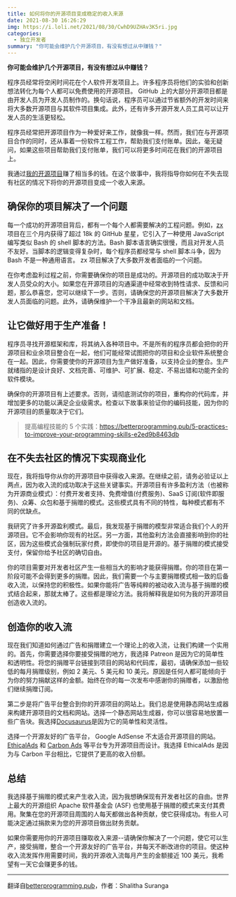 ```yaml
---
title: 如何将你的开源项目变成稳定的收入来源
date: 2021-08-30 16:26:29
img: https://i.loli.net/2021/08/30/CwhD9UZHAv3K5ri.jpg
categories:
  - 独立开发者
summary: "你可能会维护几个开源项目，有没有想过从中赚钱？"
---
```


**你可能会维护几个开源项目，有没有想过从中赚钱？**

程序员经常将空闲时间花在个人软件开发项目上。许多程序员将他们的实验和创新想法转化为每个人都可以免费使用的开源项目。 GitHub 上的大部分开源项目都是由开发人员为开发人员制作的。换句话说，程序员可以通过节省额外的开发时间来将大多数开源项目与其软件项目集成。此外，还有许多开源开发人员工具可以让开发人员的生活更轻松。

程序员经常把开源项目作为一种爱好来工作，就像我一样。然而，我们在与开源项目合作的同时，还从事着一份软件工程工作，帮助我们支付账单。因此，毫无疑问，如果这些项目帮助我们支付账单，我们可以将更多时间花在我们的开源项目上。

我通过[我的开源项目](https://codezri.org/projects)赚了相当多的钱。在这个故事中，我将指导你如何在不失去现有社区的情况下将你的开源项目变成一个收入来源。

## 确保你的项目解决了一个问题

每一个成功的开源项目背后，都有一个每个人都需要解决的工程问题。例如，[zx](https://github.com/google/zx) 项目在三个月内获得了超过 18k 的 GitHub 星星，它引入了一种使用 JavaScript 编写类似 Bash 的 shell 脚本的方法。Bash 脚本语言确实很慢，而且对开发人员不友好。当脚本的逻辑变得复杂时，每个程序员都经常与 shell 脚本斗争，因为 Bash 不是一种通用语言。 zx 项目解决了大多数开发者面临的一个问题。

在你考虑盈利过程之前，你需要确保你的项目是成功的。开源项目的成功取决于开发人员受众的大小。如果您在开源项目的沟通渠道中经常收到特性请求、反馈和问题，那么恭喜您，您可以继续下一步。否则，请确保您的开源项目解决了大多数开发人员面临的问题。此外，请确保维护一个干净且最新的网站和文档。

## 让它做好用于生产准备！

程序员寻找开源框架和库，将其纳入各种项目中。不是所有的程序员都会把你的开源项目和业余项目整合在一起，他们可能经常试图把你的项目和企业软件系统整合在一起。因此，你需要使你的开源项目为生产做好准备，以支持企业的整合。生产就绪指的是设计良好、文档完善、可维护、可扩展、稳定、不易出错和功能齐全的软件模块。

确保你的开源项目有上述要求。否则，请彻底测试你的项目，重构你的代码库，并增加更多的功能以满足企业级需求。检查以下故事来验证你的编码技能，因为你的开源项目的质量取决于它们。

> 提高编程技能的 5 个实践：https://betterprogramming.pub/5-practices-to-improve-your-programming-skills-e2ed9b8463db

## 在不失去社区的情况下实现商业化

现在，我将指导你从你的开源项目中获得收入来源。在继续之前，请务必验证以上两点，因为收入流的成功取决于这些关键事实。开源项目有许多盈利方法（也被称为开源商业模式）：付费开发者支持、免费增值(付费服务)、SaaS 订阅(软件即服务)、众筹、众包和基于捐赠的模式。这些模式具有不同的特性，每种模式都有不同的优缺点。

我研究了许多开源盈利模式。最后，我发现基于捐赠的模型非常适合我们个人的开源项目。它不会影响你现有的社区。另一方面，其他盈利方法会直接影响到你的社区，因为这些模式会强制玩家付费，即使你的项目是开源的。基于捐赠的模式接受支付，保留你给予社区的确切自由。

你的项目需要对开发者社区产生一些相当大的影响才能获得捐赠。你的项目在第一阶段可能不会得到更多的捐赠。因此，我们需要一个与主要捐赠模式相一致的后备收入流，以保持您的积极性。如果你能将广告等纯粹的被动收入流与基于捐赠的模式结合起来，那就太棒了。这些都是理论方法。我将解释我是如何为我的开源项目创造收入流的。

## 创造你的收入流

现在我们知道如何通过广告和捐赠建立一个理论上的收入流，让我们构建一个实用的。首先，你需要选择你要接受捐赠的地方，我选择 Patreon 是因为它的简单性和透明性。将您的捐赠平台链接到项目的网站和代码库，最初，请确保添加一些较低的每月捐赠级别，例如 2 美元、5 美元和 10 美元。原因是任何人都可能倾向于为你的努力捐献这样的金额。始终在你的每一次发布中感谢你的捐赠者，以激励他们继续捐赠订阅。

第二步是将广告平台整合到你的开源项目的网站上。我们总是使用静态网站生成器来构建开源项目的文档和网站。选择一个静态网站生成器，你可以很容易地放置一些广告块。我选择[Docusaurus](https://docusaurus.io/)是因为它的简单性和灵活性。

选择一个开源友好的广告平台， Google AdSense 不太适合开源项目的网站。[EthicalAds](https://www.ethicalads.io/) 和 [Carbon Ads](https://www.carbonads.net/) 等平台专为开源项目而设计。我选择 EthicalAds 是因为与 Carbon 平台相比，它提供了更高的收入份额。

## 总结

我选择基于捐赠的模式来产生收入流，因为我想确保现有开发者社区的自由。世界上最大的开源组织 Apache 软件基金会 (ASF) 也使用基于捐赠的模式来支付其费用。聚集在您的开源项目周围的人每天都做出各种贡献，使它获得成功。有些人可能决定通过捐款来为您的开源项目做出财务贡献。

如果你需要用你的开源项目赚取收入来源--请确保你解决了一个问题，使它可以生产，接受捐赠，整合一个开源友好的广告平台，并每天不断改进你的项目。使这种收入流发挥作用需要时间，我的开源收入流每月产生的金额接近 100 美元，我希望有一天它会赚更多的钱。

---

翻译自[betterprogramming.pub](https://betterprogramming.pub/how-to-turn-your-open-source-project-into-a-stable-income-stream-4c46b15ed960)，作者：Shalitha Suranga
